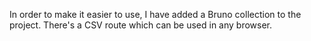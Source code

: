 In order to make it easier to use, I have added a Bruno collection to the project.
There's a CSV route which can be used in any browser.

